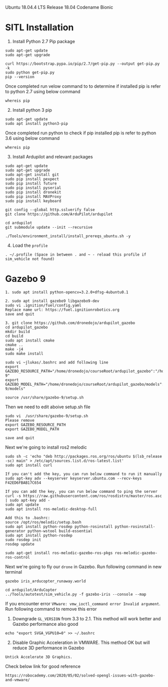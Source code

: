 Ubuntu 18.04.4 LTS
Release 18.04
Codename Bionic

# SITL Installation

1. Install Python 2.7 Pip package
```
sudo apt-get update
sudo apt-get upgrade

curl https://bootstrap.pypa.io/pip/2.7/get-pip.py --output get-pip.py -k
sudo python get-pip.py
pip --version
```

Once completed run velow command to to determine if installed pip is refer to python 2.7 using below command
```
whereis pip
```

2. Install python 3 pip
```
sudo apt-get update
sudo apt install python3-pip
```
Once completed run python to check if pip installed pip is refer to python 3.6 using below command
```
whereis pip
```

3. Install Ardupilot and relevant packages
```
sudo apt-get update
sudo apt-get upgrade
sudo apt-get install git
sudo pip install pexpect
sudo pip install future
sudo pip install pyserial
sudo pip install dronekit
sudo pip install MAVProxy
sudo pip install keyboard

git config --global http.sslverify false
git clone https://github.com/ArduPilot/ardupilot

cd ardupilot
git submodule update --init --recursive

./Tools/environment_install/install_prereqs_ubuntu.sh -y
```

4. Load the `profile`
```
. ~/.profile (Space in between . and ~ - reload this profile if sim_vehicle not found)
```



# Gazebo 9
```
1. sudo apt install python-opencv=3.2.0+dfsg-4ubuntu0.1
```

```
2. sudo apt install gazebo9 libgazebo9-dev
sudo vi .ignition/fuel/config.yaml
Replace name url: https://fuel.ignitionrobotics.org
save and quit
```

```
3. git clone https://github.com/dronedojo/ardupilot_gazebo
cd ardupilot_gazebo
mkdir build
cd build
sudo apt install cmake
cmake ..
make -j4
sudo make install
```
```
sudo vi ~jlukas/.bashrc and add following line
export GAZEBO_RESOURCE_PATH="/home/dronedojo/courseRoot/ardupilot_gazebo":"/home/dronedojo/courseRoot/ardupilot_gazebo/worlds":"/usr/share/gazebo-9"
export GAZEBO_MODEL_PATH="/home/dronedojo/courseRoot/ardupilot_gazebo/models":"/usr/share/gazebo-9/models"

source /usr/share/gazebo-9/setup.sh
```

Then we need to edit aboive setup.sh file
```
sudo vi  /usr/share/gazebo-9/setup.sh
Please remove 
export GAZEBO_RESOURCE_PATH
export GAZEBO_MODEL_PATH

save and quit
```

Next we're going to install ros2 melodic
```
sudo sh -c 'echo "deb http://packages.ros.org/ros/ubuntu $(lsb_release -sc) main" > /etc/apt/sources.list.d/ros-latest.list'
sudo apt install curl

If you can't add the key, you can run below command to run it manually
sudo apt-key adv --keyserver keyserver.ubuntu.com --recv-keys F42ED6FBAB17C654

If you can add the key, you can run below command to ping the server
curl -s https://raw.githubusercontent.com/ros/rosdistro/master/ros.asc | sudo apt-key add -
sudo apt update
sudo apt install ros-melodic-desktop-full

Add this to .bashrc:
source /opt/ros/melodic/setup.bash
sudo apt install python-rosdep python-rosinstall python-rosinstall-generator python-wstool build-essential
sudo apt install python-rosdep
sudo rosdep init
rosdep update

sudo apt-get install ros-melodic-gazebo-ros-pkgs ros-melodic-gazebo-ros-control
```

Next we're going to fly our `drone` in Gazebo. Run following command in new terminal
```
gazebo iris_arducopter_runaway.world

cd ardupilot/ArduCopter
../Tools/autotest/sim_vehicle.py -f gazebo-iris --console --map
```

If you encounter error `VMware: vmw_ioctl_command error Invalid argument`. Run following command to remove
this error

1. Downgrade `GL_VERSION` from 3.3 to 2.1. This method will work better and Gazebo performance also good
```
echo "export SVGA_VGPU10=0" >> ~/.bashrc
```

2. Disable Graphic Acceleration in VMWARE. This method OK but will reduce 3D performance in Gazebo
```
Untick Accelerate 3D Graphics.
```
Check below link for good reference
```
https://robocademy.com/2020/05/02/solved-opengl-issues-with-gazebo-and-vmware/
```
